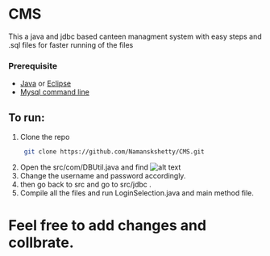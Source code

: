 # CMS
This a java and jdbc based canteen managment system with easy steps and .sql files for faster running of the files
### Prerequisite
* <a href="https://www.oracle.com/java/technologies/downloads/">Java</a> or <a href="https://www.eclipse.org/downloads/">Eclipse</a>
* <a href="https://dev.mysql.com/downloads/workbench/">Mysql command line</a>
## To run:
1. Clone the repo
   ```sh
    git clone https://github.com/Namanskshetty/CMS.git
    ```
 2. Open the src/com/DBUtil.java and find ![alt text](https://github.com/namanskshetty/CMS/blob/main/src/com/image.png?raw=true) 
 3. Change the username and password accordingly.
 4. then go back to src and go to src/jdbc .
 5. Compile all the files and run LoginSelection.java and main method file.
 
# Feel free to add changes and collbrate.

